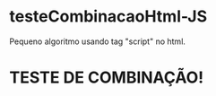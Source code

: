 # testeCombinacaoHtml-JS
Pequeno algoritmo usando tag "script" no html.


<!DOCTYPE html>
<html lang="pt-br">
<head>
    <meta charset="UTF-8">
    <title>Teste de combinação</title>
</head>
<body>

<h1>TESTE DE COMBINAÇÃO!</h1>
<script>

    var n1 = prompt('Digite seu nome: ');
    var n2 = prompt('Digite o nome do seu namorado: ')

    if(n1 == 'Camilla' && n2 == 'Mateus'){
        alert('Parabéns ' + n1 + ' e ' + n2 + ' Vocês formam um lindo casal! <3');
    }else{
        alert('Combinação imperfeita')
    }

</script>

</body>
</html>
